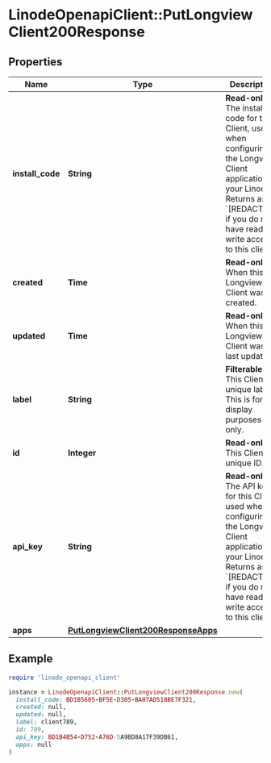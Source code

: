 # LinodeOpenapiClient::PutLongviewClient200Response

## Properties

| Name | Type | Description | Notes |
| ---- | ---- | ----------- | ----- |
| **install_code** | **String** | __Read-only__ The install code for this Client, used when configuring the Longview Client application on your Linode.  Returns as &#x60;[REDACTED]&#x60; if you do not have read-write access to this client. | [optional][readonly] |
| **created** | **Time** | __Read-only__ When this Longview Client was created. | [optional][readonly] |
| **updated** | **Time** | __Read-only__ When this Longview Client was last updated. | [optional][readonly] |
| **label** | **String** | __Filterable__ This Client&#39;s unique label. This is for display purposes only. | [optional] |
| **id** | **Integer** | __Read-only__ This Client&#39;s unique ID. | [optional][readonly] |
| **api_key** | **String** | __Read-only__ The API key for this Client, used when configuring the Longview Client application on your Linode.  Returns as &#x60;[REDACTED]&#x60; if you do not have read-write access to this client. | [optional][readonly] |
| **apps** | [**PutLongviewClient200ResponseApps**](PutLongviewClient200ResponseApps.md) |  | [optional] |

## Example

```ruby
require 'linode_openapi_client'

instance = LinodeOpenapiClient::PutLongviewClient200Response.new(
  install_code: BD1B5605-BF5E-D385-BA07AD518BE7F321,
  created: null,
  updated: null,
  label: client789,
  id: 789,
  api_key: BD1B4B54-D752-A76D-5A9BD8A17F39DB61,
  apps: null
)
```

